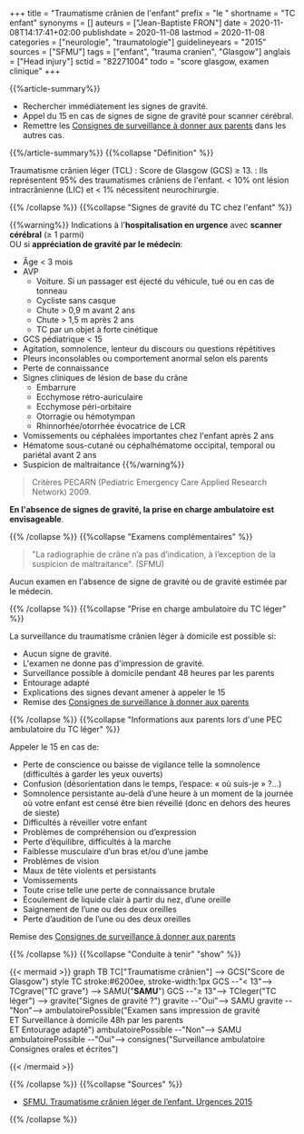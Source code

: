 +++
title = "Traumatisme crânien de l'enfant"
prefix = "le "
shortname = "TC enfant"
synonyms = []
auteurs = ["Jean-Baptiste FRON"]
date = 2020-11-08T14:17:41+02:00
publishdate = 2020-11-08
lastmod = 2020-11-08
categories = ["neurologie", "traumatologie"]
guidelineyears = "2015"
sources = ["SFMU"]
tags = ["enfant", "trauma cranien", "Glasgow"]
anglais = ["Head injury"]
sctid = "82271004"
todo = "score glasgow, examen clinique"
+++

{{%article-summary%}}

- Rechercher immédiatement les signes de gravité.
- Appel du 15 en cas de signes de signe de gravité pour scanner cérébral.
- Remettre les [Consignes de surveillance à donner aux parents](/print/tc-enfant-consignes.pdf) dans les autres cas.

{{%/article-summary%}}
{{%collapse "Définition" %}}

Traumatisme crânien léger (TCL)
: Score de Glasgow (GCS) ≥ 13.
: Ils représentent 95% des traumatismes crâniens de l'enfant. < 10% ont lésion intracrânienne (LIC) et < 1% nécessitent neurochirurgie.

{{% /collapse %}}
{{%collapse "Signes de gravité du TC chez l'enfant" %}}

{{%warning%}}
Indications à l'**hospitalisation en urgence** avec **scanner cérébral** (≥ 1 parmi)  
OU si **appréciation de gravité par le médecin**:

- Âge < 3 mois
- AVP  
  - Voiture. Si un passager est éjecté du véhicule, tué ou en cas de tonneau
  - Cycliste sans casque
  - Chute > 0,9 m avant 2 ans
  - Chute > 1,5 m après 2 ans
  - TC par un objet à forte cinétique
- GCS pédiatrique < 15
- Agitation, somnolence, lenteur du discours ou questions répétitives
- Pleurs inconsolables ou comportement anormal selon els parents
- Perte de connaissance
- Signes cliniques de lésion de base du crâne
  - Embarrure
  - Ecchymose rétro-auriculaire
  - Ecchymose péri-orbitaire
  - Otorragie ou hémotympan
  - Rhinnorhée/otorrhée évocatrice de LCR
- Vomissements ou céphalées importantes chez l'enfant après 2 ans
- Hématome sous-cutané ou céphalhématome occipital, temporal ou pariétal avant 2 ans
- Suspicion de maltraitance
{{%/warning%}}

> Critères PECARN (Pediatric Emergency Care Applied Research Network) 2009.

**En l'absence de signes de gravité, la prise en charge ambulatoire est envisageable**.

{{% /collapse %}}
{{%collapse "Examens complémentaires" %}}

> "La radiographie de crâne n’a pas d’indication, à l’exception de la suspicion de maltraitance". (SFMU)

Aucun examen en l'absence de signe de gravité ou de gravité estimée par le médecin.

{{% /collapse %}}
{{%collapse "Prise en charge ambulatoire du TC léger" %}}

La surveillance du traumatisme crânien léger à domicile est possible si:

- Aucun signe de gravité.
- L'examen ne donne pas d'impression de gravité.
- Surveillance possible à domicile pendant 48 heures par les parents
- Entourage adapté
- Explications des signes devant amener à appeler le 15
- Remise des [Consignes de surveillance à donner aux parents](/print/tc-enfant-consignes.pdf)

{{% /collapse %}}
{{%collapse "Informations aux parents lors d'une PEC ambulatoire du TC léger" %}}

Appeler le 15 en cas de:

- Perte de conscience ou baisse de vigilance telle la somnolence (difficultés à garder les yeux ouverts)
- Confusion (désorientation dans le temps, l’espace: « où suis-je » ?...)
- Somnolence persistante au-delà d’une heure à un moment de la journée où votre enfant est censé être bien réveillé (donc en dehors des heures de sieste)
- Difficultés à réveiller votre enfant
- Problèmes de compréhension ou d’expression
- Perte d’équilibre, difficultés à la marche
- Faiblesse musculaire d’un bras et/ou d’une jambe
- Problèmes de vision
- Maux de tête violents et persistants
- Vomissements
- Toute crise telle une perte de connaissance brutale
- Écoulement de liquide clair à partir du nez, d’une oreille
- Saignement de l’une ou des deux oreilles
- Perte d’audition de l’une ou des deux oreilles

Remise des [Consignes de surveillance à donner aux parents](/print/tc-enfant-consignes.pdf)

{{% /collapse %}}
{{%collapse "Conduite à tenir" "show" %}}

{{< mermaid >}}
graph TB
  TC["Traumatisme crânien"] --> GCS("Score de Glasgow")
  style TC stroke:#6200ee, stroke-width:1px
  GCS --"< 13"--> TCgrave("TC grave") --> SAMU("<strong>SAMU</strong>")
  GCS --"≥ 13"--> TCleger("TC léger") --> gravite("Signes de gravité ?")
    gravite --"Oui"--> SAMU
    gravite --"Non"--> ambulatoirePossible("Examen sans impression de gravité<br>ET Surveillance à domicile 48h par les parents<br>ET Entourage adapté")
      ambulatoirePossible --"Non"--> SAMU
      ambulatoirePossible --"Oui"--> consignes("Surveillance ambulatoire<br>Consignes orales et écrites")

{{< /mermaid >}}

{{% /collapse %}}
{{%collapse "Sources" %}}

- [SFMU. Traumatisme crânien léger de l’enfant. Urgences 2015](https://www.sfmu.org/upload/70_formation/02_eformation/02_congres/Urgences/urgences2015/donnees/pdf/039.pdf)

{{% /collapse %}}
